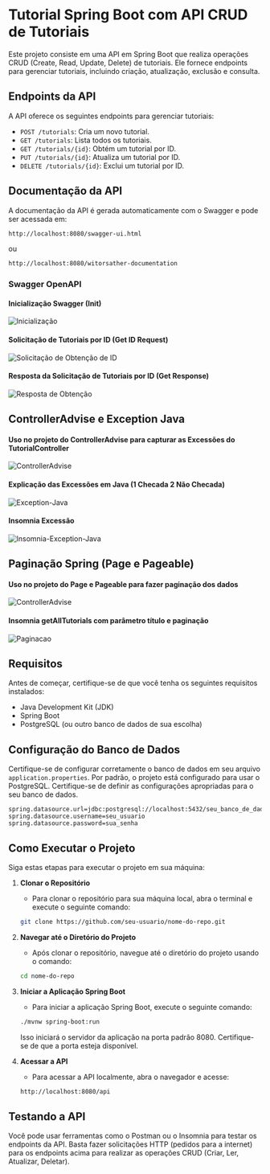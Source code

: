 # Tutorial Spring Boot com API CRUD de Tutoriais

Este projeto consiste em uma API em Spring Boot que realiza operações CRUD (Create, Read, Update, Delete) de tutoriais. Ele fornece endpoints para gerenciar tutoriais, incluindo criação, atualização, exclusão e consulta.

## Endpoints da API

A API oferece os seguintes endpoints para gerenciar tutoriais:

- `POST /tutorials`: Cria um novo tutorial.
- `GET /tutorials`: Lista todos os tutoriais.
- `GET /tutorials/{id}`: Obtém um tutorial por ID.
- `PUT /tutorials/{id}`: Atualiza um tutorial por ID.
- `DELETE /tutorials/{id}`: Exclui um tutorial por ID.

## Documentação da API

A documentação da API é gerada automaticamente com o Swagger e pode ser acessada em:
```bash
http://localhost:8080/swagger-ui.html
```
ou
```bash
http://localhost:8080/witorsather-documentation
```

### Swagger OpenAPI

#### Inicialização Swagger (Init)
![Inicialização](utilidades/swagger-images/swagger-init.png)

#### Solicitação de Tutoriais por ID (Get ID Request)
![Solicitação de Obtenção de ID](utilidades/swagger-images/swagger-get-id-request.png)

#### Resposta da Solicitação de Tutoriais por ID (Get Response)
![Resposta de Obtenção](utilidades/swagger-images/swagger-get-response.png)

## ControllerAdvise e Exception Java

#### Uso no projeto do ControllerAdvise para capturar as Excessões do TutorialController
![ControllerAdvise](utilidades/diagrama-images/diagrama-exception-java-controller-advise.png)

#### Explicação das Excessões em Java (1 Checada 2 Não Checada)
![Exception-Java](utilidades/diagrama-images/diagrama-java-exception-object-exception.png)

#### Insomnia Excessão
![Insomnia-Exception-Java](utilidades/insomnia-images/insomnia-getbyid-exception-controlleradvise.png)

## Paginação Spring (Page e Pageable)

#### Uso no projeto do Page e Pageable para fazer paginação dos dados
![ControllerAdvise](utilidades/diagrama-images/controller-pageable-repository-page.png)

#### Insomnia getAllTutorials com parâmetro título e paginação
![Paginacao](utilidades/insomnia-images/insomnia-page-pageable-paginacao.png)

## Requisitos

Antes de começar, certifique-se de que você tenha os seguintes requisitos instalados:

- Java Development Kit (JDK)
- Spring Boot
- PostgreSQL (ou outro banco de dados de sua escolha)

## Configuração do Banco de Dados

Certifique-se de configurar corretamente o banco de dados em seu arquivo `application.properties`. Por padrão, o projeto está configurado para usar o PostgreSQL. Certifique-se de definir as configurações apropriadas para o seu banco de dados.

```properties
spring.datasource.url=jdbc:postgresql://localhost:5432/seu_banco_de_dados
spring.datasource.username=seu_usuario
spring.datasource.password=sua_senha    
```

## Como Executar o Projeto

Siga estas etapas para executar o projeto em sua máquina:

1. **Clonar o Repositório**
   - Para clonar o repositório para sua máquina local, abra o terminal e execute o seguinte comando:
    ```bash
    git clone https://github.com/seu-usuario/nome-do-repo.git
    ```

2. **Navegar até o Diretório do Projeto**
   - Após clonar o repositório, navegue até o diretório do projeto usando o comando:
    ```bash
    cd nome-do-repo
    ```

3. **Iniciar a Aplicação Spring Boot**
   - Para iniciar a aplicação Spring Boot, execute o seguinte comando:
    ```bash
    ./mvnw spring-boot:run
    ```
   Isso iniciará o servidor da aplicação na porta padrão 8080. Certifique-se de que a porta esteja disponível.

4. **Acessar a API**
   - Para acessar a API localmente, abra o navegador e acesse:
    ```bash
    http://localhost:8080/api
    ```

## Testando a API

Você pode usar ferramentas como o Postman ou o Insomnia para testar os endpoints da API. Basta fazer solicitações HTTP (pedidos para a internet) para os endpoints acima para realizar as operações CRUD (Criar, Ler, Atualizar, Deletar).





